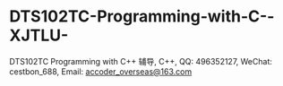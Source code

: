 # DTS102TC-Programming-with-C--XJTLU-
DTS102TC Programming with C++ 辅导, C++, QQ: 496352127, WeChat: cestbon_688, Email: accoder_overseas@163.com
